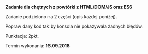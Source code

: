 **Zadanie dla chętnych z powtórki z HTML/DOM/JS oraz ES6**

Zadanie podzielono na 2 części (opis każdej poniżej).

Popraw dany kod tak by konsola nie pokazywała żadnych błędów. 

Punktacja: 2pkt.

Termin wykonania: **16.09.2018**


